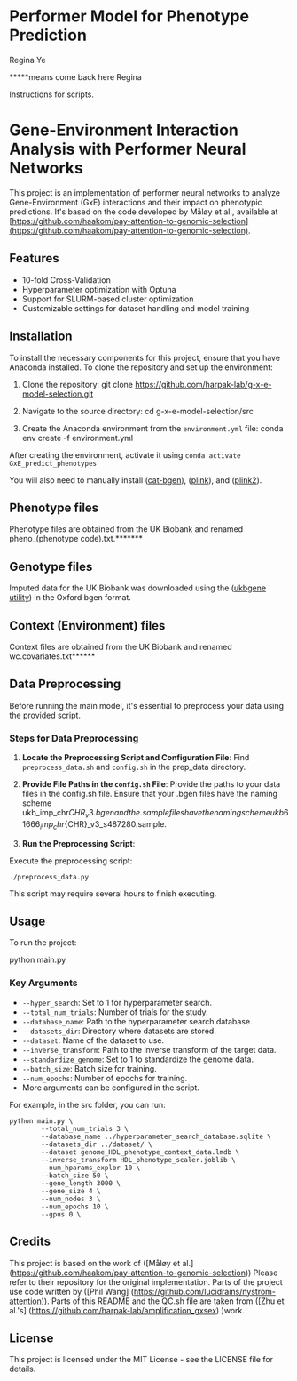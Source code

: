 # Performer Model for Phenotype Prediction
Regina Ye

*****means come back here Regina

Instructions for scripts.
# Gene-Environment Interaction Analysis with Performer Neural Networks

This project is an implementation of performer neural networks to analyze Gene-Environment (GxE) interactions and their impact on phenotypic predictions. It's based on the code developed by Måløy et al., available at [https://github.com/haakom/pay-attention-to-genomic-selection](https://github.com/haakom/pay-attention-to-genomic-selection).

## Features

- 10-fold Cross-Validation
- Hyperparameter optimization with Optuna
- Support for SLURM-based cluster optimization
- Customizable settings for dataset handling and model training

## Installation

To install the necessary components for this project, ensure that you have Anaconda installed. To clone the repository and set up the environment:

1. Clone the repository:
git clone https://github.com/harpak-lab/g-x-e-model-selection.git

2. Navigate to the source directory:
cd g-x-e-model-selection/src

3. Create the Anaconda environment from the `environment.yml` file:
conda env create -f environment.yml

After creating the environment, activate it using `conda activate GxE_predict_phenotypes`

You will also need to manually install ([cat-bgen](https://enkre.net/cgi-bin/code/bgen/dir?ci=trunk)), ([plink](https://www.cog-genomics.org/plink/)), and ([plink2](https://www.cog-genomics.org/plink/2.0/)).

## Phenotype files
Phenotype files are obtained from the UK Biobank and renamed pheno_(phenotype code).txt.*******

## Genotype files
Imputed data for the UK Biobank was downloaded using the ([ukbgene utility](https://biobank.ctsu.ox.ac.uk/crystal/refer.cgi?id=664)) in the Oxford bgen format.

## Context (Environment) files
Context files are obtained from the UK Biobank and renamed wc.covariates.txt******

## Data Preprocessing

Before running the main model, it's essential to preprocess your data using the provided script.

### Steps for Data Preprocessing

1. **Locate the Preprocessing Script and Configuration File**: Find `preprocess_data.sh` and `config.sh` in the prep_data directory.

3. **Provide File Paths in the `config.sh` File**: Provide the paths to your data files in the config.sh file. Ensure that your .bgen files have the naming scheme ukb_imp_chr${CHR}_v3.bgen and the .sample
files have the naming scheme ukb61666_imp_chr${CHR}_v3_s487280.sample.

2. **Run the Preprocessing Script**: 

Execute the preprocessing script:

`./preprocess_data.py`

This script may require several hours to finish executing.

## Usage

To run the project:

python main.py <additional flags>

### Key Arguments

- `--hyper_search`: Set to 1 for hyperparameter search.
- `--total_num_trials`: Number of trials for the study.
- `--database_name`: Path to the hyperparameter search database.
- `--datasets_dir`: Directory where datasets are stored.
- `--dataset`: Name of the dataset to use.
- `--inverse_transform`: Path to the inverse transform of the target data.
- `--standardize_genome`: Set to 1 to standardize the genome data.
- `--batch_size`: Batch size for training.
- `--num_epochs`: Number of epochs for training.
- More arguments can be configured in the script.

For example, in the src folder, you can run:

```
python main.py \
        --total_num_trials 3 \
        --database_name ../hyperparameter_search_database.sqlite \
        --datasets_dir ../dataset/ \
        --dataset genome_HDL_phenotype_context_data.lmdb \
        --inverse_transform HDL_phenotype_scaler.joblib \
        --num_hparams_explor 10 \
        --batch_size 50 \
        --gene_length 3000 \
        --gene_size 4 \
        --num_nodes 3 \
        --num_epochs 10 \
        --gpus 0 \
```

## Credits

This project is based on the work of ([Måløy et al.] (https://github.com/haakom/pay-attention-to-genomic-selection)) Please refer to their repository for the original implementation.
Parts of the project use code written by ([Phil Wang] (https://github.com/lucidrains/nystrom-attention)).
Parts of this README and the QC.sh file are taken from ([Zhu et al.'s] (https://github.com/harpak-lab/amplification_gxsex) )work.

## License

This project is licensed under the MIT License - see the LICENSE file for details.